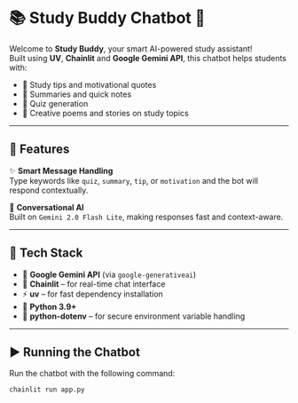 # 📚 Study Buddy Chatbot 🤖

Welcome to **Study Buddy**, your smart AI-powered study assistant!  
Built using **UV**, **Chainlit** and **Google Gemini API**, this chatbot helps students with:

- 🧠 Study tips and motivational quotes
- 📝 Summaries and quick notes
- 🧪 Quiz generation
- 📖 Creative poems and stories on study topics

---

## 🚀 Features

✨ **Smart Message Handling**  
Type keywords like `quiz`, `summary`, `tip`, or `motivation` and the bot will respond contextually.

💬 **Conversational AI**  
Built on `Gemini 2.0 Flash Lite`, making responses fast and context-aware.

---

## 🔧 Tech Stack

- 🧠 **Google Gemini API** (via `google-generativeai`)
- 💬 **Chainlit** – for real-time chat interface
- ⚡ **uv** – for fast dependency installation 
- 🐍 **Python 3.9+**
- 🔐 **python-dotenv** – for secure environment variable handling

---


## ▶️ Running the Chatbot
Run the chatbot with the following command:

```bash
chainlit run app.py



